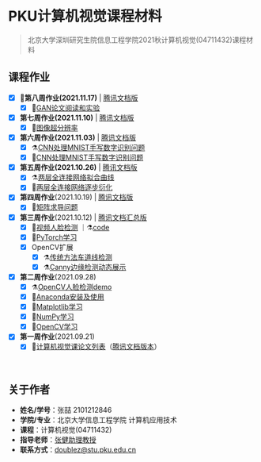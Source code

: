 # PKU计算机视觉课程材料

> 北京大学深圳研究生院信息工程学院2021秋计算机视觉(04711432)课程材料

## 课程作业

- [x] 🚩**第八周作业(2021.11.17)** | [腾讯文档版](https://docs.qq.com/pdf/DSExKV21SY3lLc2FT)
  - [x] :pencil:[GAN论文阅读和实验](https://github.com/doubleZ0108/Computer-Vision-PKU/tree/master/experiment/GAN)

- [x] **第七周作业(2021.11.10)** | [腾讯文档版](https://docs.qq.com/pdf/DSENtVE55eXNlS2JY)
  - [x] :pencil:[图像超分辨率](https://github.com/doubleZ0108/Computer-Vision-PKU/tree/master/experiment/Image-Super-Resolution)
- [x] **第六周作业(2021.11.03)** | [腾讯文档版](https://docs.qq.com/pdf/DSGN4eHBJTGF3cm9p)
  - [x] :alembic:[CNN处理MNIST手写数字识别问题](https://github.com/doubleZ0108/Computer-Vision-PKU/blob/master/homework/CNN-MNIST/W6_MNIST_FC.ipynb)
  - [x] :pencil:[CNN处理MNIST手写数字识别问题](https://github.com/doubleZ0108/Computer-Vision-PKU/tree/master/homework/CNN-MNIST)
- [x] **第五周作业(2021.10.26)** | [腾讯文档版](https://docs.qq.com/pdf/DSEpHR0xSU1FRQWVT)
  - [x] :alembic:[两层全连接网络拟合曲线](https://github.com/doubleZ0108/Computer-Vision-PKU/blob/master/homework/DNN/W5_Homework.ipynb)
  - [x] :pencil:[两层全连接网络逐步衍化](https://github.com/doubleZ0108/Computer-Vision-PKU/blob/master/experiment/Regression/DNN-generation.ipynb)
- [x] **第四周作业**(2021.10.19) | [腾讯文档版](https://docs.qq.com/pdf/DSGhVTmNNeXNtTkZj)
  - [x] :pencil:[矩阵求导问题](https://github.com/doubleZ0108/Computer-Vision-PKU/blob/master/homework/gradient-calc/gradient-calc.ipynb)
- [x] **第三周作业**(2021.10.12) | [腾讯文档汇总版](https://docs.qq.com/doc/DSFNJSUZlTXNZRFFC)
  - [X] :pencil:[视频人脸检测](https://github.com/doubleZ0108/Computer-Vision-PKU/tree/master/experiment/Face-Detection-opencv) ｜⚗️[code](https://github.com/doubleZ0108/Computer-Vision-PKU/blob/master/experiment/Face-Detection-opencv/video-face-detection.py)
  - [X] 📔[PyTorch学习](https://github.com/doubleZ0108/Computer-Vision-PKU/blob/master/docs/pytorch-study.ipynb)
  - [x] OpenCV扩展
    - [x] :alembic:[传统方法车道线检测](https://github.com/doubleZ0108/Computer-Vision-PKU/blob/master/docs/opencv/lane-line-detection.py)
    - [x] :alembic:[Canny边缘检测动态展示](https://github.com/doubleZ0108/Computer-Vision-PKU/blob/master/docs/opencv/canny.py)
- [x] **第二周作业**(2021.09.28)
  - [X] ⚗️[OpenCV人脸检测demo](https://github.com/doubleZ0108/Computer-Vision-PKU/blob/master/experiment/Face-Detection-opencv/face-detection.ipynb)
  - [X] 📝[Anaconda安装及使用](https://github.com/doubleZ0108/Computer-Vision-PKU/blob/master/docs/anaconda-install.md)
  - [X] 📔[Matplotlib学习](https://github.com/doubleZ0108/Computer-Vision-PKU/blob/master/docs/matplotlib-study.ipynb)
  - [x] 📔[NumPy学习](https://github.com/doubleZ0108/Computer-Vision-PKU/blob/master/docs/numpy-study.ipynb)
  - [x] 📔[OpenCV学习](https://github.com/doubleZ0108/Computer-Vision-PKU/blob/master/docs/opencv/opencv-study.ipynb)
- [x] **第一周作业**(2021.09.21)
  - [X] 📃[计算机视觉课论文列表](https://github.com/doubleZ0108/Computer-Vision-PKU/blob/master/paper-reading-list.md)（[腾讯文档版本](https://docs.qq.com/doc/DSGNEZVlES3R0REt0)）

<br/>

## 关于作者

- **姓名/学号**：张喆 2101212846
- **学院/专业**：北京大学信息工程学院 计算机应用技术
- **课程**：计算机视觉(04711432)
- **指导老师**：[张健助理教授](http://www.ece.pku.edu.cn/info/1012/1075.htm)
- **联系方式**：[doublez@stu.pku.edu.cn](mailto:doublez@stu.pku.edu.cn)
